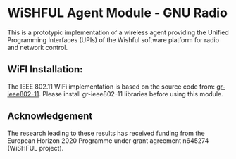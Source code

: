 WiSHFUL Agent Module - GNU Radio
============================

This is a prototypic implementation of a wireless agent providing the Unified
Programming Interfaces (UPIs) of the Wishful software platform for
radio and network control.

## WiFI Installation:

The IEEE 802.11 WiFi implementation is based on the source code from: [gr-ieee802-11](https://github.com/bastibl/gr-ieee802-11).
Please install gr-ieee802-11 libraries before using this module.


## Acknowledgement

The research leading to these results has received funding from the European
Horizon 2020 Programme under grant agreement n645274 (WiSHFUL project).
